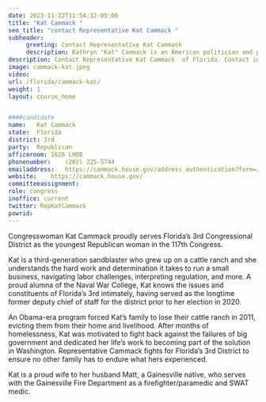 ```yaml
---
date: 2023-11-22T11:54:12-05:00
title: "Kat Cammack "
seo_title: "contact Representative Kat Cammack "
subheader:
     greeting: Contact Representative Kat Cammack  
     description: Kathryn "Kat" Cammack is an American politician and political advisor serving as the U.S. Representative for Florida's 3rd congressional district. Cammack previously served as deputy chief of staff to incumbent Congressman Ted Yoho, who announced that he would retire in 2020.
description: Contact Representative Kat Cammack  of Florida. Contact information for Kat Cammack  includes email address, phone number, and mailing address.
image: cammack-kat.jpeg
video: 
url: /florida/cammack-kat/
weight: 1
layout: course_home


####candidate
name:	Kat Cammack 
state:	Florida
district: 3rd
party:	Republican
officeroom:	1626 LHOB
phonenumber:	(202) 225-5744
emailaddress:	https://cammack.house.gov/address_authentication?form=/contact
website:	https://cammack.house.gov/
committeeassignment: 
role: congress
inoffice: current
twitter: RepKatCammack
powrid: 
---
```


Congresswoman Kat Cammack proudly serves Florida’s 3rd Congressional District as the youngest Republican woman in the 117th Congress. 

Kat is a third-generation sandblaster who grew up on a cattle ranch and she understands the hard work and determination it takes to run a small business, navigating labor challenges, interpreting regulation, and more. A proud alumna of the Naval War College, Kat knows the issues and constituents of Florida’s 3rd intimately, having served as the longtime former deputy chief of staff for the district prior to her election in 2020.

An Obama-era program forced Kat’s family to lose their cattle ranch in 2011, evicting them from their home and livelihood. After months of homelessness, Kat was motivated to fight back against the failures of big government and dedicated her life’s work to becoming part of the solution in Washington. Representative Cammack fights for Florida’s 3rd District to ensure no other family has to endure what hers experienced. 

Kat is a proud wife to her husband Matt, a Gainesville native, who serves with the Gainesville Fire Department as a firefighter/paramedic and SWAT medic.